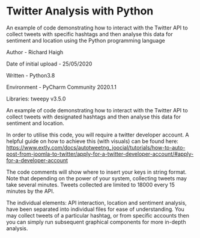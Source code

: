 # Twitter Analysis with Python
An example of code demonstrating how to interact with the Twitter API to collect tweets with specific hashtags and then analyse this data for sentiment and location using the Python programming language

Author - Richard Haigh

Date of initial upload - 25/05/2020

Written - Python3.8

Environment - PyCharm Community 2020.1.1

Libraries: tweepy v3.5.0

An example of code demonstrating how to interact with the Twitter API to collect tweets with designated hashtags and then analyse this data for sentiment and location.

In order to utilise this code, you will require a twitter developer account. A helpful guide on how to achieve this (with visuals) can be found here: https://www.extly.com/docs/autotweetng_joocial/tutorials/how-to-auto-post-from-joomla-to-twitter/apply-for-a-twitter-developer-account/#apply-for-a-developer-account

The code comments will show where to insert your keys in string format. Note that depending on the power of your system, collecting tweets may take several minutes. Tweets collected are limited to 18000 every 15 minutes by the API.

The individual elements: API interaction, location and sentiment analysis, have been separated into individual files for ease of understanding. You may collect tweets of a particular hashtag, or from specific accounts then you can simply run subsequent graphical components for more in-depth analysis.
